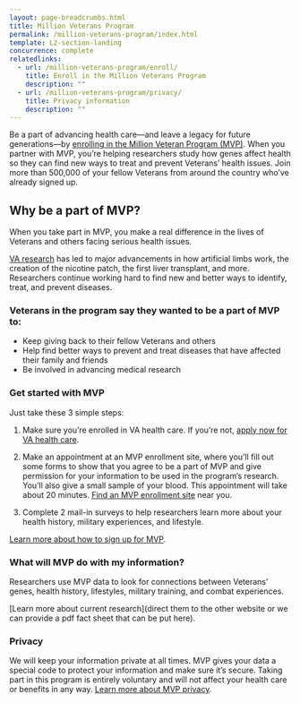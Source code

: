 ```yaml
---
layout: page-breadcrumbs.html
title: Million Veterans Program
permalink: /million-veterans-program/index.html
template: L2-section-landing
concurrence: complete
relatedlinks:
  - url: /million-veterans-program/enroll/
    title: Enroll in the Million Veterans Program
    description: ""
  - url: /million-veterans-program/privacy/
    title: Privacy information
    description: ""  
---
```


Be a part of advancing health care—and leave a legacy for future generations—by [enrolling in the Million Veteran Program (MVP)]((/million-veterans-program/enroll)). When you partner with MVP, you’re helping researchers study how genes affect health so they can find new ways to treat and prevent Veterans’ health issues. Join more than 500,000 of your fellow Veterans from around the country who’ve already signed up.

## Why be a part of MVP?

When you take part in MVP, you make a real difference in the lives of Veterans and others facing serious health issues.

[VA research](http://www.research.va.gov/for_veterans/default.cfm) has led to major advancements in how artificial limbs work, the creation of the nicotine patch, the first liver transplant, and more. Researchers continue working hard to find new and better ways to identify, treat, and prevent diseases.

### Veterans in the program say they wanted to be a part of MVP to:

-	Keep giving back to their fellow Veterans and others
-	Help find better ways to prevent and treat diseases that have affected their family and friends
-	Be involved in advancing medical research

### Get started with MVP

Just take these 3 simple steps:

1. Make sure you’re enrolled in VA health care. If you’re not, [apply now for VA health care](/healthcare/apply/).

2. Make an appointment at an MVP enrollment site, where you’ll fill out some forms to show that you agree to be a part of MVP and give permission for your information to be used in the program’s research. You’ll also give a small sample of your blood. This appointment will take about 20 minutes. [Find an MVP enrollment site](http://www.research.va.gov/MVP/all-clinics.cfm) near you.

3. Complete 2 mail-in surveys to help researchers learn more about your health history, military experiences, and lifestyle.

[Learn more about how to sign up for MVP](/million-veterans-program/enroll/).

### What will MVP do with my information?

Researchers use MVP data to look for connections between Veterans’ genes, health history, lifestyles, military training, and combat experiences.  

[Learn more about current research](direct them to the other website or we can provide a pdf fact sheet that can be put here).  

### Privacy

We will keep your information private at all times. MVP gives your data a special code to protect your information and make sure it’s secure. Taking part in this program is entirely voluntary and will not affect your health care or benefits in any way. [Learn more about MVP privacy](/million-veterans-program/privacy).
